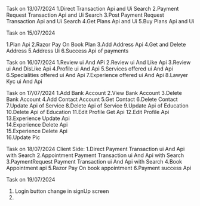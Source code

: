 Task on 13/07/2024
1.Direct Transaction Api and Ui Search
2.Payment Request Transaction Api and Ui Search
3.Post Payment Request Transaction Api and Ui Search
4.Get Plans Api and Ui
5.Buy Plans Api and Ui

Task on 15/07/2024

1.Plan Api
2.Razor Pay On Book Plan
3.Add Address Api
4.Get and Delete Address
5.Address Ui
6.Success Api of payments

Task on 16/07/2024
1.Review ui And APi
2.Review ui And Like Api
3.Review ui And DisLike Api
4.Profile ui And Api
5.Services offered ui And Api
6.Specialities offered ui And Api
7.Experience offered ui And Api
8.Lawyer Kyc ui And Api

Task on 17/07/2024
1.Add Bank Account
2.View Bank Account
3.Delete Bank Account
4.Add Contact Account
5.Get Contact
6.Delete Contact
7.Update Api of Service
8.Delete Api of Service
9.Update Api of Education
10.Delete Api of Education
11.Edit Profile Get Api
12.Edit Profile Api
13.Experience Update Api  
14.Experience Delete Api  
15.Experience Delete Api  
16.Update Pic

Task on 18/07/2024
Client Side:
1.Direct Payment Transaction ui And Api with Search
2.Appointment Payment Transaction ui And Api with Search
3.PaymentRequest Payment Transaction ui And Api with Search
4.Book Appointment api
5.Razor Pay On book appointment
6.Payment success Api

Task on 19/07/2024

1. Login button change in signUp screen
2. 
